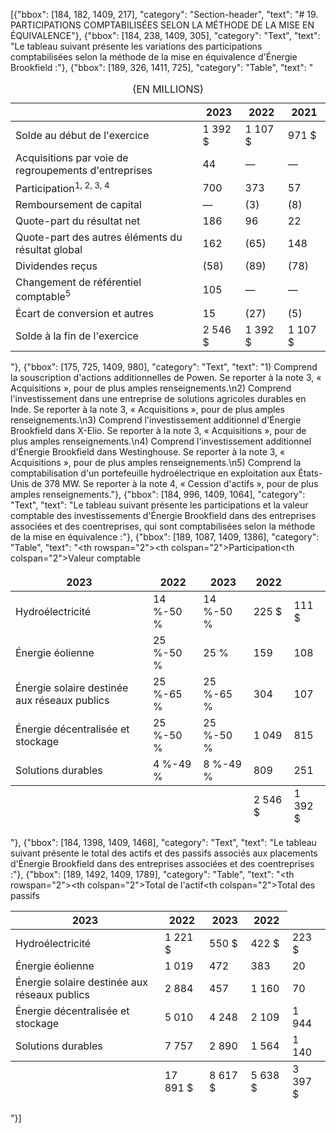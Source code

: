 [{"bbox": [184, 182, 1409, 217], "category": "Section-header", "text": "# 19. PARTICIPATIONS COMPTABILISÉES SELON LA MÉTHODE DE LA MISE EN ÉQUIVALENCE"}, {"bbox": [184, 238, 1409, 305], "category": "Text", "text": "Le tableau suivant présente les variations des participations comptabilisées selon la méthode de la mise en équivalence d'Énergie Brookfield :"}, {"bbox": [189, 326, 1411, 725], "category": "Table", "text": "<table><caption>(EN MILLIONS)</caption><thead><tr><th></th><th>2023</th><th>2022</th><th>2021</th></tr></thead><tbody><tr><td>Solde au début de l'exercice</td><td>1 392 $</td><td>1 107 $</td><td>971 $</td></tr><tr><td>Acquisitions par voie de regroupements d'entreprises</td><td>44</td><td>—</td><td>—</td></tr><tr><td>Participation<sup>1, 2, 3, 4</sup></td><td>700</td><td>373</td><td>57</td></tr><tr><td>Remboursement de capital</td><td>—</td><td>(3)</td><td>(8)</td></tr><tr><td>Quote-part du résultat net</td><td>186</td><td>96</td><td>22</td></tr><tr><td>Quote-part des autres éléments du résultat global</td><td>162</td><td>(65)</td><td>148</td></tr><tr><td>Dividendes reçus</td><td>(58)</td><td>(89)</td><td>(78)</td></tr><tr><td>Changement de référentiel comptable<sup>5</sup></td><td>105</td><td>—</td><td>—</td></tr><tr><td>Écart de conversion et autres</td><td>15</td><td>(27)</td><td>(5)</td></tr><tr><td>Solde à la fin de l'exercice</td><td>2 546 $</td><td>1 392 $</td><td>1 107 $</td></tr></tbody></table>"}, {"bbox": [175, 725, 1409, 980], "category": "Text", "text": "1) Comprend la souscription d'actions additionnelles de Powen. Se reporter à la note 3, « Acquisitions », pour de plus amples renseignements.\n2) Comprend l'investissement dans une entreprise de solutions agricoles durables en Inde. Se reporter à la note 3, « Acquisitions », pour de plus amples renseignements.\n3) Comprend l'investissement additionnel d'Énergie Brookfield dans X-Elio. Se reporter à la note 3, « Acquisitions », pour de plus amples renseignements.\n4) Comprend l'investissement additionnel d'Énergie Brookfield dans Westinghouse. Se reporter à la note 3, « Acquisitions », pour de plus amples renseignements.\n5) Comprend la comptabilisation d'un portefeuille hydroélectrique en exploitation aux États-Unis de 378 MW. Se reporter à la note 4, « Cession d'actifs », pour de plus amples renseignements."}, {"bbox": [184, 996, 1409, 1064], "category": "Text", "text": "Le tableau suivant présente les participations et la valeur comptable des investissements d'Énergie Brookfield dans des entreprises associées et des coentreprises, qui sont comptabilisées selon la méthode de la mise en équivalence :"}, {"bbox": [189, 1087, 1409, 1386], "category": "Table", "text": "<table><thead><tr><th rowspan=\"2\"></th><th colspan=\"2\">Participation</th><th colspan=\"2\">Valeur comptable</th></tr><tr><th>2023</th><th>2022</th><th>2023</th><th>2022</th></tr></thead><tbody><tr><td>Hydroélectricité</td><td>14 %-50 %</td><td>14 %-50 %</td><td>225 $</td><td>111 $</td></tr><tr><td>Énergie éolienne</td><td>25 %-50 %</td><td>25 %</td><td>159</td><td>108</td></tr><tr><td>Énergie solaire destinée aux réseaux publics</td><td>25 %-65 %</td><td>25 %-65 %</td><td>304</td><td>107</td></tr><tr><td>Énergie décentralisée et stockage</td><td>25 %-50 %</td><td>25 %-50 %</td><td>1 049</td><td>815</td></tr><tr><td>Solutions durables</td><td>4 %-49 %</td><td>8 %-49 %</td><td>809</td><td>251</td></tr></tbody><tfoot><tr><td></td><td></td><td></td><td>2 546 $</td><td>1 392 $</td></tr></tfoot></table>"}, {"bbox": [184, 1398, 1409, 1468], "category": "Text", "text": "Le tableau suivant présente le total des actifs et des passifs associés aux placements d'Énergie Brookfield dans des entreprises associées et des coentreprises :"}, {"bbox": [189, 1492, 1409, 1789], "category": "Table", "text": "<table><thead><tr><th rowspan=\"2\"></th><th colspan=\"2\">Total de l'actif</th><th colspan=\"2\">Total des passifs</th></tr><tr><th>2023</th><th>2022</th><th>2023</th><th>2022</th></tr></thead><tbody><tr><td>Hydroélectricité</td><td>1 221 $</td><td>550 $</td><td>422 $</td><td>223 $</td></tr><tr><td>Énergie éolienne</td><td>1 019</td><td>472</td><td>383</td><td>20</td></tr><tr><td>Énergie solaire destinée aux réseaux publics</td><td>2 884</td><td>457</td><td>1 160</td><td>70</td></tr><tr><td>Énergie décentralisée et stockage</td><td>5 010</td><td>4 248</td><td>2 109</td><td>1 944</td></tr><tr><td>Solutions durables</td><td>7 757</td><td>2 890</td><td>1 564</td><td>1 140</td></tr></tbody><tfoot><tr><td></td><td>17 891 $</td><td>8 617 $</td><td>5 638 $</td><td>3 397 $</td></tr></tfoot></table>"}]